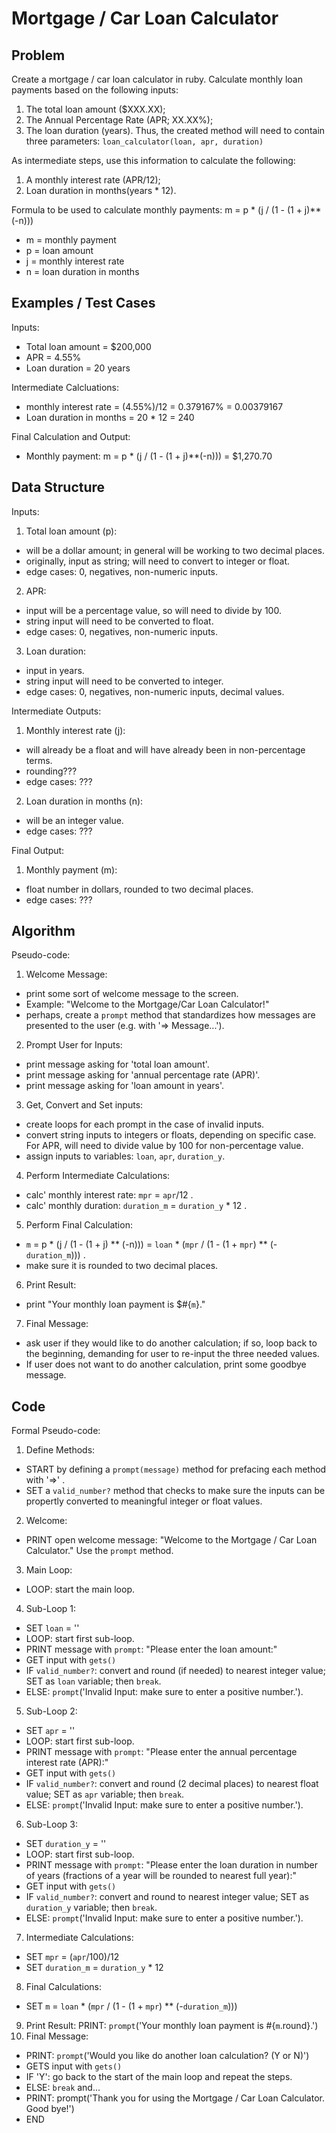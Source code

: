 Mortgage / Car Loan Calculator
==============================

## Problem
Create a mortgage / car loan calculator in ruby.
Calculate monthly loan payments based on the following inputs:
1. The total loan amount ($XXX.XX);
2. The Annual Percentage Rate (APR; XX.XX%);
3. The loan duration (years).
Thus, the created method will need to contain three parameters: 
`loan_calculator(loan, apr, duration)`

As intermediate steps, use this information to calculate the following:
1. A monthly interest rate (APR/12);
2. Loan duration in months(years * 12).

Formula to be used to calculate monthly payments:
m = p * (j / (1 - (1 + j)**(-n)))
* m = monthly payment
* p = loan amount
* j = monthly interest rate
* n = loan duration in months

## Examples / Test Cases
Inputs:
* Total loan amount = $200,000
* APR = 4.55%
* Loan duration = 20 years

Intermediate Calcluations:
* monthly interest rate = (4.55%)/12 = 0.379167% = 0.00379167
* Loan duration in months = 20 * 12 = 240

Final Calculation and Output:
* Monthly payment: m = p * (j / (1 - (1 + j)**(-n))) = $1,270.70

## Data Structure
Inputs:
1. Total loan amount (p):
* will be a dollar amount; in general will be working to two decimal places.
* originally, input as string; will need to convert to integer or float.
* edge cases: 0, negatives, non-numeric inputs.
2. APR:
* input will be a percentage value, so will need to divide by 100.
* string input will need to be converted to float.
* edge cases: 0, negatives, non-numeric inputs.
3. Loan duration:
* input in years.
* string input will need to be converted to integer.
* edge cases: 0, negatives, non-numeric inputs, decimal values.

Intermediate Outputs:
1. Monthly interest rate (j):
* will already be a float and will have already been in non-percentage terms.
* rounding???
* edge cases: ???
2. Loan duration in months (n):
* will be an integer value.
* edge cases: ???

Final Output:
1. Monthly payment (m):
* float number in dollars, rounded to two decimal places.
* edge cases: ???

## Algorithm
Pseudo-code:
1. Welcome Message:
* print some sort of welcome message to the screen.
* Example: "Welcome to the Mortgage/Car Loan Calculator!"
* perhaps, create a `prompt` method that standardizes how messages are presented to the user (e.g. with '=> Message...').
2. Prompt User for Inputs:
* print message asking for 'total loan amount'.
* print message asking for 'annual percentage rate (APR)'.
* print message asking for 'loan amount in years'. 
3. Get, Convert and Set inputs:
* create loops for each prompt in the case of invalid inputs.
* convert string inputs to integers or floats, depending on specific case. For APR, will need to divide value by 100 for non-percentage value.
* assign inputs to variables: `loan`, `apr`, `duration_y`.
4. Perform Intermediate Calculations:
* calc' monthly interest rate: `mpr` = `apr`/12 .
* calc' monthly duration: `duration_m` = `duration_y` * 12 . 
5. Perform Final Calculation:
* `m` = p * (j / (1 - (1 + j) ** (-n))) 
    = `loan` * (`mpr` / (1 - (1 + `mpr`) ** (-`duration_m`))) .
* make sure it is rounded to two decimal places.
6. Print Result:
* print "Your monthly loan payment is $#{`m`}."
7. Final Message:
* ask user if they would like to do another calculation; if so, loop back to the beginning, demanding for user to re-input the three needed values.
* If user does not want to do another calculation, print some goodbye message.

## Code
Formal Pseudo-code:
1. Define Methods:
* START by defining a `prompt(message)` method for prefacing each method with '=>' .
* SET a `valid_number?` method that checks to make sure the inputs can be propertly converted to meaningful integer or float values.
2. Welcome:
* PRINT open welcome message: "Welcome to the Mortgage / Car Loan Calculator." Use the `prompt` method.
3. Main Loop:
* LOOP: start the main loop.
4. Sub-Loop 1:
* SET `loan` = ''
* LOOP: start first sub-loop.
* PRINT message with `prompt`: "Please enter the loan amount:"
* GET input with `gets()`
* IF `valid_number?`: convert and round (if needed) to nearest integer value; SET as `loan` variable; then `break`. 
* ELSE: `prompt`('Invalid Input: make sure to enter a positive number.').
5. Sub-Loop 2:
* SET `apr` = ''
* LOOP: start first sub-loop.
* PRINT message with `prompt`: "Please enter the annual percentage interest rate (APR):"
* GET input with `gets()`
* IF `valid_number?`: convert and round (2 decimal places) to nearest float value; SET as `apr` variable; then `break`. 
* ELSE: `prompt`('Invalid Input: make sure to enter a positive number.').
6. Sub-Loop 3:
* SET `duration_y` = ''
* LOOP: start first sub-loop.
* PRINT message with `prompt`: "Please enter the loan duration in number of years (fractions of a year will be rounded to nearest full year):"
* GET input with `gets()`
* IF `valid_number?`: convert and round to nearest integer value; SET as `duration_y` variable; then `break`. 
* ELSE: `prompt`('Invalid Input: make sure to enter a positive number.').
7. Intermediate Calculations:
* SET `mpr` = (`apr`/100)/12
* SET `duration_m` = `duration_y` * 12
8. Final Calculations:
* SET `m` = `loan` * (`mpr` / (1 - (1 + `mpr`) ** (-`duration_m`)))
9. Print Result:
PRINT: `prompt`('Your monthly loan payment is #{`m`.round}.')
10. Final Message:
* PRINT: `prompt`('Would you like do another loan calculation? (Y or N)')
* GETS input with `gets()`
* IF 'Y': go back to the start of the main loop and repeat the steps.
* ELSE: `break` and...
* PRINT: prompt('Thank you for using the Mortgage / Car Loan Calculator. Good bye!')
* END






